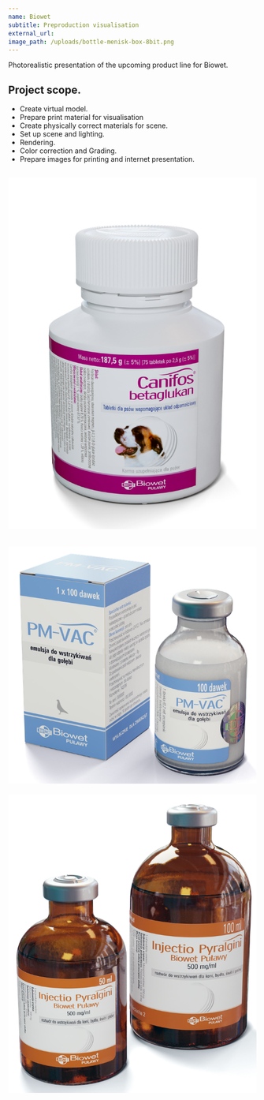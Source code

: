 ```yaml
---
name: Biowet
subtitle: Preproduction visualisation
external_url:
image_path: /uploads/bottle-menisk-box-8bit.png
---
```



Photorealistic presentation of the upcoming product line for Biowet.&nbsp;

## Project scope.

* Create virtual model.
* Prepare print material for visualisation
* Create physically correct materials for scene.
* Set up scene and lighting.
* Rendering.
* Color correction and Grading.
* Prepare images for printing and internet presentation.

## ![](/uploads/versions/canifos-betaglukan-tif-50---x----707-1000x---.png)

## ![](/uploads/versions/pm-vac-close-tif-50---x----707-675x---.png)

![](/uploads/versions/injection-pyralgini-tif-50---x----704-845x---.png)